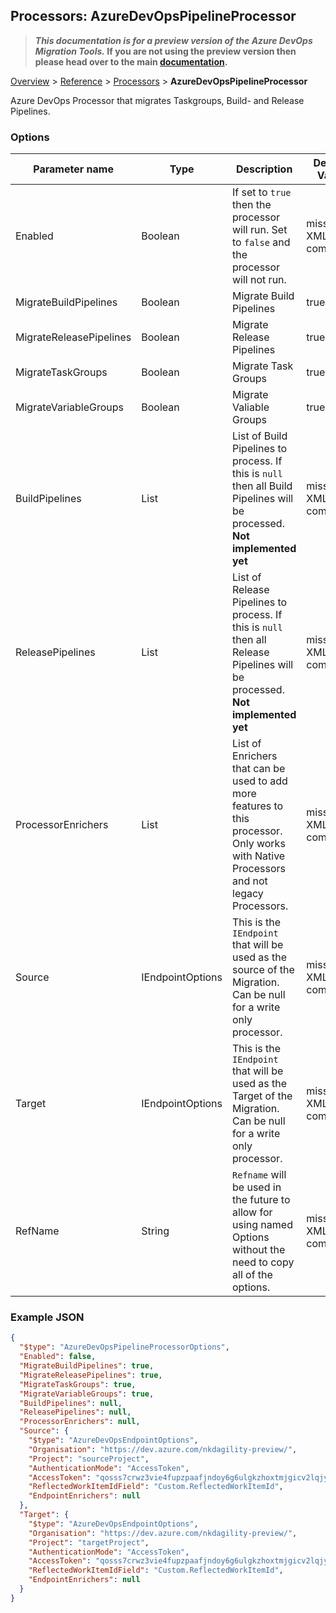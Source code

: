 ## Processors: AzureDevOpsPipelineProcessor

>**_This documentation is for a preview version of the Azure DevOps Migration Tools._ If you are not using the preview version then please head over to the main [documentation](https://nkdagility.github.io/azure-devops-migration-tools).**

[Overview](.././index.md) > [Reference](../index.md) > [Processors](./index.md) > **AzureDevOpsPipelineProcessor**

Azure DevOps Processor that migrates Taskgroups, Build- and Release Pipelines.

### Options

| Parameter name         | Type    | Description                              | Default Value                            |
|------------------------|---------|------------------------------------------|------------------------------------------|
| Enabled | Boolean | If set to `true` then the processor will run. Set to `false` and the processor will not run. | missng XML code comments |
| MigrateBuildPipelines | Boolean | Migrate Build Pipelines | true |
| MigrateReleasePipelines | Boolean | Migrate Release Pipelines | true |
| MigrateTaskGroups | Boolean | Migrate Task Groups | true |
| MigrateVariableGroups | Boolean | Migrate Valiable Groups | true |
| BuildPipelines | List | List of Build Pipelines to process. If this is `null` then all Build Pipelines will be processed. **Not implemented yet** | missng XML code comments |
| ReleasePipelines | List | List of Release Pipelines to process. If this is `null` then all Release Pipelines will be processed. **Not implemented yet** | missng XML code comments |
| ProcessorEnrichers | List | List of Enrichers that can be used to add more features to this processor. Only works with Native Processors and not legacy Processors. | missng XML code comments |
| Source | IEndpointOptions | This is the `IEndpoint` that will be used as the source of the Migration. Can be null for a write only processor. | missng XML code comments |
| Target | IEndpointOptions | This is the `IEndpoint` that will be used as the Target of the Migration. Can be null for a write only processor. | missng XML code comments |
| RefName | String | `Refname` will be used in the future to allow for using named Options without the need to copy all of the options. | missng XML code comments |


### Example JSON

```JSON
{
  "$type": "AzureDevOpsPipelineProcessorOptions",
  "Enabled": false,
  "MigrateBuildPipelines": true,
  "MigrateReleasePipelines": true,
  "MigrateTaskGroups": true,
  "MigrateVariableGroups": true,
  "BuildPipelines": null,
  "ReleasePipelines": null,
  "ProcessorEnrichers": null,
  "Source": {
    "$type": "AzureDevOpsEndpointOptions",
    "Organisation": "https://dev.azure.com/nkdagility-preview/",
    "Project": "sourceProject",
    "AuthenticationMode": "AccessToken",
    "AccessToken": "qosss7crwz3vie4fupzpaafjndoy6g6ulgkzhoxtmjgicv2lqjyq",
    "ReflectedWorkItemIdField": "Custom.ReflectedWorkItemId",
    "EndpointEnrichers": null
  },
  "Target": {
    "$type": "AzureDevOpsEndpointOptions",
    "Organisation": "https://dev.azure.com/nkdagility-preview/",
    "Project": "targetProject",
    "AuthenticationMode": "AccessToken",
    "AccessToken": "qosss7crwz3vie4fupzpaafjndoy6g6ulgkzhoxtmjgicv2lqjyq",
    "ReflectedWorkItemIdField": "Custom.ReflectedWorkItemId",
    "EndpointEnrichers": null
  }
}
```